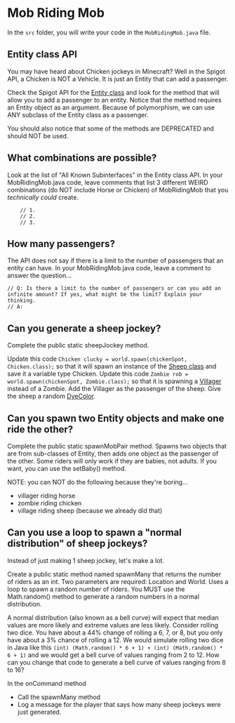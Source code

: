 # Mob Riding Mob

In the `src` folder, you will write your code in the `MobRidingMob.java` file.

## Entity class API

You may have heard about Chicken jockeys in Minecraft? Well in the Spigot API, a Chicken is NOT a Vehicle. It is just an Entity that can add a passenger.

Check the Spigot API for the [Entity class](https://hub.spigotmc.org/javadocs/spigot/org/bukkit/entity/Entity.html) and look for the method that will allow you to add a passenger to an entity. Notice that the method requires an Entity object as an argument. Because of polymorphism, we can use ANY subclass of the Entity class as a passenger. 

You should also notice that some of the methods are DEPRECATED and should NOT be used. 


## What combinations are possible?

Look at the list of "All Known Subinterfaces" in the Entity class API. In your MobRidingMob.java code, leave comments that list 3 different WEIRD combinations (do NOT include Horse or Chicken) of MobRidingMob that you *technically could* create.
```
    // 1.
    // 2.
    // 3.
```

## How many passengers?

The API does not say if there is a limit to the number of passengers that an entity can have. In your MobRidingMob.java code, leave a comment to answer the question...
```
// Q: Is there a limit to the number of passengers or can you add an infinite amount? If yes, what might be the limit? Explain your thinking.
// A: 
```

## Can you generate a sheep jockey?

Complete the public static sheepJockey method.

Update this code `Chicken clucky = world.spawn(chickenSpot, Chicken.class);` so that it will spawn an instance of the [Sheep class](https://hub.spigotmc.org/javadocs/spigot/org/bukkit/entity/Sheep.html) and save it a variable type Chicken. Update this code `Zombie rob = world.spawn(chickenSpot, Zombie.class);` so that it is spawning a [Villager](https://hub.spigotmc.org/javadocs/spigot/org/bukkit/entity/Villager.html) instead of a Zombie. Add the Villager as the passenger of the sheep. Give the sheep a random [DyeColor](https://hub.spigotmc.org/javadocs/spigot/org/bukkit/DyeColor.html).


## Can you spawn two Entity objects and make one ride the other?

Complete the public static spawnMobPair method. Spawns two objects that are from sub-classes of Entity, then adds one object as the passenger of the other. Some riders will only work if they are babies, not adults. If you want, you can use the setBaby() method. 

NOTE: you can NOT do the following because they're boring...

- villager riding horse
- zombie riding chicken
- village riding sheep (because we already did that)

## Can you use a loop to spawn a "normal distribution" of sheep jockeys?

Instead of just making 1 sheep jockey, let's make a lot. 

Create a public static method named spawnMany that returns the number of riders as an int. Two parameters are required: Location and World. Uses a loop to spawn a random number of riders. You MUST use the Math.random() method to generate a random numbers in a normal distribution.

A normal distribution (also known as a bell curve) will expect that median values are more likely and extreme values are less likely. Consider rolling two dice. You have about a 44% change of rolling a 6, 7, or 8, but you only have about a 3% chance of rolling a 12. We would simulate rolling two dice in Java like this `(int) (Math.random() * 6 + 1) + (int) (Math.random() * 6 + 1)` and we would get a bell curve of values ranging from 2 to 12. How can you change that code to generate a bell curve of values ranging from 8 to 16?

In the onCommand method

- Call the spawnMany method
- Log a message for the player that says how many sheep jockeys were just generated.



